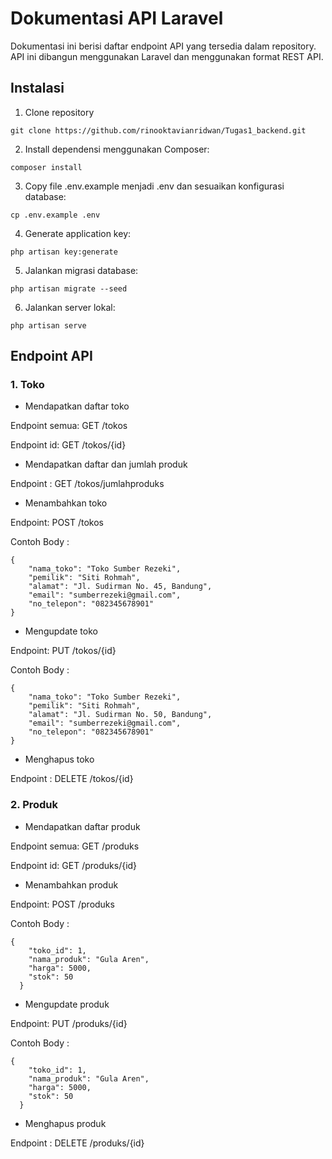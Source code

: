 # Dokumentasi API Laravel
Dokumentasi ini berisi daftar endpoint API yang tersedia dalam repository. API ini dibangun menggunakan Laravel dan menggunakan format REST API.

## Instalasi
1. Clone repository

`git clone https://github.com/rinooktavianridwan/Tugas1_backend.git`

2. Install dependensi menggunakan Composer:

`composer install`

3. Copy file .env.example menjadi .env dan sesuaikan konfigurasi database:

`cp .env.example .env`

4. Generate application key:

`php artisan key:generate`

5. Jalankan migrasi database:

`php artisan migrate --seed`

6. Jalankan server lokal:

`php artisan serve`

## Endpoint API

### 1. Toko
- Mendapatkan daftar toko

Endpoint semua: GET /tokos

Endpoint id: GET /tokos/{id}

- Mendapatkan daftar dan jumlah produk

Endpoint : GET /tokos/jumlahproduks

- Menambahkan toko

Endpoint: POST /tokos

Contoh Body : 
```
{
    "nama_toko": "Toko Sumber Rezeki",
    "pemilik": "Siti Rohmah",
    "alamat": "Jl. Sudirman No. 45, Bandung",
    "email": "sumberrezeki@gmail.com",
    "no_telepon": "082345678901"
}
```

- Mengupdate toko

Endpoint: PUT /tokos/{id}

Contoh Body :
```
{
    "nama_toko": "Toko Sumber Rezeki",
    "pemilik": "Siti Rohmah",
    "alamat": "Jl. Sudirman No. 50, Bandung",
    "email": "sumberrezeki@gmail.com",
    "no_telepon": "082345678901"
}
```

- Menghapus toko

Endpoint : DELETE /tokos/{id}

### 2. Produk
- Mendapatkan daftar produk
  
Endpoint semua: GET /produks

Endpoint id: GET /produks/{id}

- Menambahkan produk

Endpoint: POST /produks

Contoh Body : 
```
{
    "toko_id": 1,
    "nama_produk": "Gula Aren",
    "harga": 5000,
    "stok": 50
  }
```

- Mengupdate produk

Endpoint: PUT /produks/{id}

Contoh Body :
```
{
    "toko_id": 1,
    "nama_produk": "Gula Aren",
    "harga": 5000,
    "stok": 50
  }
```

- Menghapus produk

Endpoint : DELETE /produks/{id}



